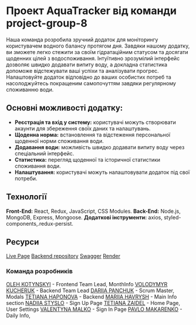 # Проект AquaTracker від команди project-group-8

Наша команда розробила зручний додаток для моніторингу користувачем водного балансу протягом дня. Завдяки нашому додатку, ви зможете легко стежити за своїм гідратаційним статусом та досягати щоденних цілей з водоспоживання. Інтуїтивно зрозумілий інтерфейс дозволяє швидко додавати випиту воду, а докладна статистика допоможе відстежувати ваші успіхи та аналізувати прогрес. Налаштовуйте додаток відповідно до ваших особистих потреб та насолоджуйтесь покращеним самопочуттям завдяки регулярному споживанню води.

## Основні можливості додатку:

- **Реєстрація та вхід у систему:** користувачі можуть створювати акаунти для збереження своїх даних та налаштувань.
- **Щоденна норма:** встановлення та відстеження персональної щоденної норми споживання води.
- **Додавання води:** можливість швидко додавати випиту воду через спеціальний інтерфейс.
- **Статистика:** перегляд щоденної та історичної статистики споживання води.
- **Налаштування:** користувачі можуть налаштовувати додаток під свої потреби.

## Технології

**Front-End:** React, Redux, JavaScript, CSS Modules.
**Back-End:** Node.js, MongoDB, Express, Mongoose.
**Додаткові інструменти:** axios, styled-components,.redux-persist.

## Ресурси

[Live Page](https://olehkotynskyi.github.io/project-GROUP_WORK_React/)
[Backend repository](https://github.com/VolodymyrKucheruk/project-group-8-backend)
[Swagger]() 
[Render]()


### Команда розробників

[OLEH KOTYNSKYI](https://github.com/OlehKotynskyi) - Frontend Team Lead, MonthInfo
[VOLODYMYR KUCHERUK](https://github.com/VolodymyrKucheruk) - Backend Team Lead
[DARIIA PANCHUK](https://github.com/DariaPanchuk) - Scrum Master, Modals 
[TETIANA HAPONOVA](https://github.com/timatas) - Backend 
[MARIIA HAVRYSH](https://github.com/Mahavr) - Main Info section
[NADIIA STYSLO](https://github.com/NadiaStyslo) - Sign Up Page
[TETIANA ZAIDEL](https://github.com/TZaidel) - Home Page, User Settings
[VALENTYNA MALKO](https://github.com/valmlk) - Sign In Page
[PAVLO MAKARENKO](https://github.com/MakarenkoPavlo) - Daily Info, 
